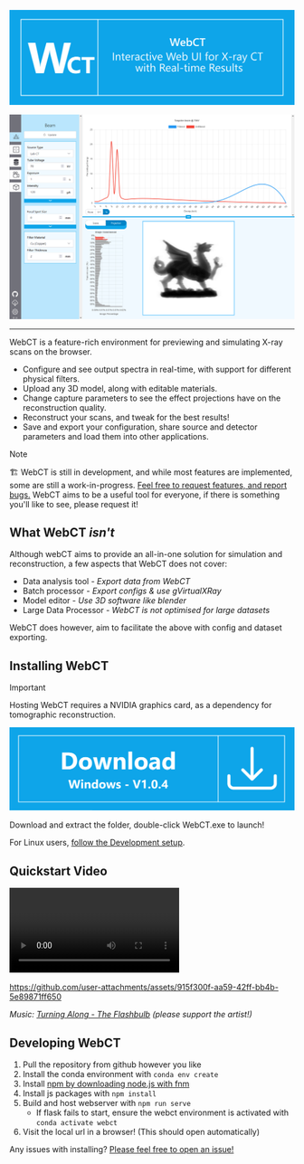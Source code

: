 ![WebCT: Interactive Web UI for X-ray CT with Real-time Results](./doc/webct-blurb.png)

![Image of UI](./doc/preview.png)

---

WebCT is a feature-rich environment for previewing and simulating X-ray scans on the browser.

- Configure and see output spectra in real-time, with support for different physical filters.
- Upload any 3D model, along with editable materials.
- Change capture parameters to see the effect projections have on the reconstruction quality.
- Reconstruct your scans, and tweak for the best results!
- Save and export your configuration, share source and detector parameters and load them into other applications.


> [!NOTE]
> 🏗 WebCT is still in development, and while most features are implemented, some are still a work-in-progress. [Feel free to request features, and report bugs.](https://github.com/WebxCT/WebCT/issues) WebCT aims to be a useful tool for everyone, if there is something you'll like to see, please request it!

## What WebCT *isn't*

Although webCT aims to provide an all-in-one solution for simulation and
reconstruction, a few aspects that WebCT does not cover:

- Data analysis tool - *Export data from WebCT*
- Batch processor - *Export configs & use gVirtualXRay*
- Model editor - *Use 3D software like blender*
- Large Data Processor - *WebCT is not optimised for large datasets*

WebCT does however, aim to facilitate the above with config and dataset exporting.

## Installing WebCT
> [!IMPORTANT]
> Hosting WebCT requires a NVIDIA graphics card, as a dependency for tomographic reconstruction.

[![**Click here to download WebCT for windows**](doc/download.png)](https://github.com/WebxCT/WebCT/releases/download/v0.1.4/WebCT-v0.1.4.zip)

Download and extract the folder, double-click WebCT.exe to launch!

For Linux users, [follow the Development setup](#developing-webct).

## Quickstart Video

<!-- Stripped by github (why?)-->
<video controls src="doc/videos/WebCT-Quick%20Introduction.mp4"></video>

<!-- Workaround for github;- display hyper-compressed video -->
https://github.com/user-attachments/assets/915f300f-aa59-42ff-bb4b-5e89871ff650

*Music: [Turning Along - The Flashbulb](https://theflashbulb.bandcamp.com/album/piety-of-ashes) (please support the artist!)*


## Developing WebCT

1. Pull the repository from github however you like
2. Install the conda environment with `conda env create`
3. Install [npm by downloading node.js with fnm](https://nodejs.org/en/download/package-manager)
4. Install js packages with `npm install`
5. Build and host webserver with `npm run serve`
	- If flask fails to start, ensure the webct environment is activated with `conda activate webct`
6. Visit the local url in a browser! (This should open automatically)

Any issues with installing? [Please feel free to open an issue!](https://github.com/WebxCT/WebCT/issues)
